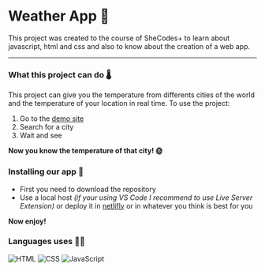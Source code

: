 # Weather App 🌈

This project was created to the course of SheCodes+ to learn about javascript, html and css and also to know about the creation of a web app.

---

### What this project can do 🌡

This project can give you the temperature from differents cities of the world and the temperature of your location in real time.
To use the project:

1. Go to the [demo site](https://gallant-cori-db3e08.netlify.app/)
2. Search for a city
3. Wait and see

**Now you know the temperature of that city! 🌞**

### Installing our app 🔧

- First you need to download the repository
- Use a local host _(if your using VS Code I recommend to use Live Server Extension)_ or deploy it in [netlifly](https://www.netlify.com/) or in whatever you think is best for you

**Now enjoy!**

### Languages uses 👩‍💻

![HTML](https://i.imgur.com/CSYqKot.png) ![CSS](https://imgur.com/r8SEo0Z.png) ![JavaScript](https://i.imgur.com/stMC6CK.png)

